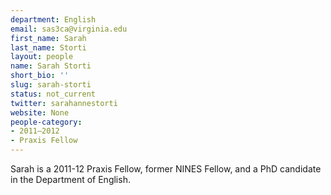 ```yaml
---
department: English
email: sas3ca@virginia.edu
first_name: Sarah
last_name: Storti
layout: people
name: Sarah Storti
short_bio: ''
slug: sarah-storti
status: not_current
twitter: sarahannestorti
website: None
people-category:
- 2011–2012
- Praxis Fellow
---
```


Sarah is a 2011-12 Praxis Fellow, former NINES Fellow, and a PhD candidate in the Department of English.
